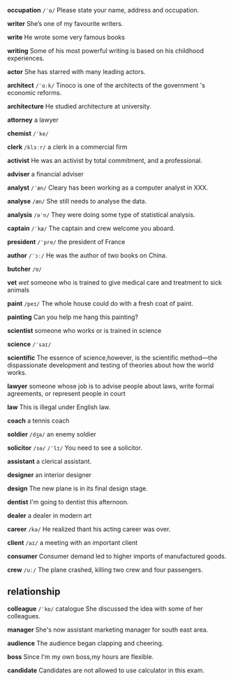 **occupation** 
`/ˈɒ/`
Please state your name, address and occupation.

**writer** 
She’s one of my favourite writers.

**write** 
He wrote some very famous books

**writing** 
Some of his most powerful writing is based on his childhood experiences.

**actor**
She has starred with many leading actors.

**architect**
`/ˈɑːk/`
Tinoco is one of the architects of the government 's economic reforms.

**architecture**
He studied architecture at university.

**attorney**
a lawyer

**chemist**
`/ˈke/`

**clerk**
`/klɜːr/`
a clerk in a commercial firm

**activist**
He was an activist by total commitment, and  a professional.

**adviser**
a financial adviser

**analyst**
`/ˈæn/`
Cleary has been working as a computer analyst in XXX.

**analyse**
`/æn/`
She still needs to analyse the data.

**analysis**
`/əˈn/`
They were doing some type of statistical analysis.

**captain**
`/ˈkæ/`
The captain and crew welcome you aboard.

**president** 
`/ˈpre/`
the president of France

**author**
`/ˈɔː/`
He was the author of two books on China.

**butcher**
`/ʊ/`

**vet** 
*wet*
someone who is trained to give medical care and treatment to sick animals

**paint** 
`/peɪ/`
The whole house could do with a fresh coat of paint.

**painting** 
Can you help me hang this painting?

**scientist** 
someone who works or is trained in science

**science** 
`/ˈsaɪ/`

**scientific** 
The essence of science,however, is the scientific method—the dispassionate development and testing of theories about how the world works.

**lawyer** 
someone whose job is to advise people about laws, write formal agreements, or represent people in court

**law** 
This is illegal under English law.

**coach**
a tennis coach

**soldier** 
`/dʒə/`
an enemy soldier

**solicitor** 
`/sə/` `/ˈlɪ/`
You need to see a solicitor.

**assistant**
a clerical assistant.

**designer**
an interior designer

**design**
The new plane is in its final design stage.

**dentist**
I'm going to dentist this afternoon.

**dealer**
a dealer in modern art

**career**
`/kə/`
He realized thant his acting career was over.

**client**
`/aɪ/`
a meeting with an important client

**consumer**
Consumer demand led to higher imports of manufactured goods.

**crew**
`/uː/`
The plane crashed, killing two crew and four passengers.















## relationship
**colleague**
`/ˈkɒ/`
catalogue
She discussed the idea with some of her colleagues.

**manager** 
She's now assistant marketing manager for south east area.

**audience**
The audience began clapping and cheering.

**boss**
Since I'm my own boss,my hours are flexible.

**candidate**
Candidates are not allowed to use calculator in this exam.

